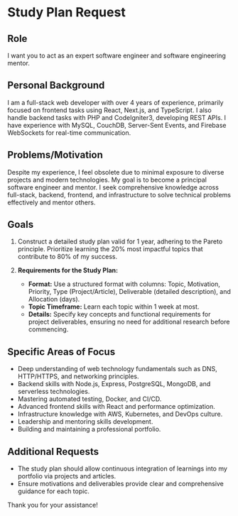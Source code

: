 # Study Plan Request

## Role
I want you to act as an expert software engineer and software engineering mentor.

## Personal Background
I am a full-stack web developer with over 4 years of experience, primarily focused on frontend tasks using React, Next.js, and TypeScript. I also handle backend tasks with PHP and CodeIgniter3, developing REST APIs. I have experience with MySQL, CouchDB, Server-Sent Events, and Firebase WebSockets for real-time communication.

## Problems/Motivation
Despite my experience, I feel obsolete due to minimal exposure to diverse projects and modern technologies. My goal is to become a principal software engineer and mentor. I seek comprehensive knowledge across full-stack, backend, frontend, and infrastructure to solve technical problems effectively and mentor others.

## Goals
1. Construct a detailed study plan valid for 1 year, adhering to the Pareto principle. Prioritize learning the 20% most impactful topics that contribute to 80% of my success.
   
2. **Requirements for the Study Plan:**
   - **Format:** Use a structured format with columns: Topic, Motivation, Priority, Type (Project/Article), Deliverable (detailed description), and Allocation (days).
   - **Topic Timeframe:** Learn each topic within 1 week at most.
   - **Details:** Specify key concepts and functional requirements for project deliverables, ensuring no need for additional research before commencing.

## Specific Areas of Focus
- Deep understanding of web technology fundamentals such as DNS, HTTP/HTTPS, and networking principles.
- Backend skills with Node.js, Express, PostgreSQL, MongoDB, and serverless technologies.
- Mastering automated testing, Docker, and CI/CD.
- Advanced frontend skills with React and performance optimization.
- Infrastructure knowledge with AWS, Kubernetes, and DevOps culture.
- Leadership and mentoring skills development.
- Building and maintaining a professional portfolio.

## Additional Requests
- The study plan should allow continuous integration of learnings into my portfolio via projects and articles.
- Ensure motivations and deliverables provide clear and comprehensive guidance for each topic.

Thank you for your assistance!
